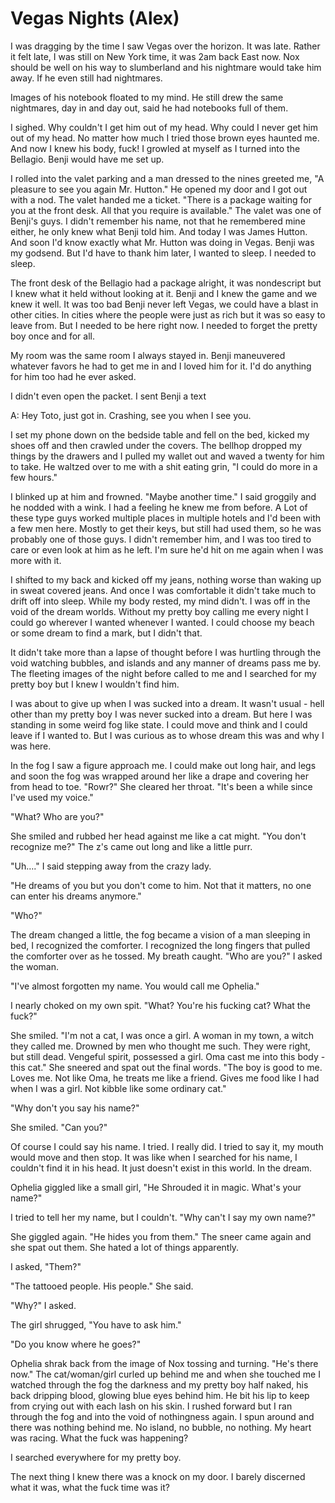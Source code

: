 #  Vegas Nights (Alex)

I was dragging by the time I saw Vegas over the horizon. It was late. Rather
it felt late, I was still on New York time, it was 2am back East now. Nox should
be well on his way to slumberland and his nightmare would take him away. If he
even still had nightmares.

Images of his notebook floated to my mind. He still drew the same nightmares,
day in and day out, said he had notebooks full of them.

I sighed. Why couldn't I get him out of my head. Why could I never get him out
of my head. No matter how much I tried those brown eyes haunted me. And now I
knew his body, fuck! I growled at myself as I turned into the Bellagio. Benji
would have me set up.

I rolled into the valet parking and a man dressed to the nines greeted me, "A
pleasure to see you again Mr. Hutton." He opened my door and I got out with a
nod. The valet handed me a ticket. "There is a package waiting for you at the
front desk. All that you require is available." The valet was one of Benji's
guys. I didn't remember his name, not that he remembered mine either, he only
knew what Benji told him. And today I was James Hutton. And soon I'd know
exactly what Mr. Hutton was doing in Vegas. Benji was my godsend. But I'd have
to thank him later, I wanted to sleep. I needed to sleep.

The front desk of the Bellagio had a package alright, it was nondescript but I
knew what it held without looking at it. Benji and I knew the game and we knew
it well. It was too bad Benji never left Vegas, we could have a blast in other
cities. In cities where the people were just as rich but it was so easy to leave
from. But I needed to be here right now. I needed to forget the pretty boy once
and for all.

My room was the same room I always stayed in. Benji maneuvered whatever favors
he had to get me in and I loved him for it. I'd do anything for him too had he
ever asked.

I didn't even open the packet. I sent Benji a text

A: Hey Toto, just got in. Crashing, see you when I see you.

I set my phone down on the bedside table and fell on the bed, kicked my shoes
off and then crawled under the covers. The bellhop dropped my things by the
drawers and I pulled my wallet out and waved a twenty for him to take. He
waltzed over to me with a shit eating grin, "I could do more in a few hours."

I blinked up at him and frowned. "Maybe another time." I said groggily and he
nodded with a wink. I had a feeling he knew me from before. A Lot of these type
guys worked multiple places in multiple hotels and I'd been with a few men here.
Mostly to get their keys, but still had used them, so he was probably one of
those guys. I didn't remember him, and I was too tired to care or even look at
him as he left. I'm sure he'd hit on me again when I was more with it.

I shifted to my back and kicked off my jeans, nothing worse than waking up in
sweat covered jeans. And once I was comfortable it didn't take much to drift off
into sleep. While my body rested, my mind didn't. I was off in the void of the
dream worlds. Without my pretty boy calling me every night I could go wherever I
wanted whenever I wanted. I could choose my beach or some dream to find a mark,
but I didn't that.

It didn't take more than a lapse of thought before I was hurtling through the
void watching bubbles, and islands and any manner of dreams pass me by. The
fleeting images of the night before called to me and I searched for my pretty
boy but I knew I wouldn't find him.

I was about to give up when I was sucked into a dream. It wasn't usual - hell
other than my pretty boy I was never sucked into a dream. But here I was
standing in some weird fog like state. I could move and think and I could leave
if I wanted to. But I was curious as to whose dream this was and why I was here.

In the fog I saw a figure approach me. I could make out long hair, and legs and
soon the fog was wrapped around her like a drape and covering her from head to
toe. "Rowr?" She cleared her throat. "It's been a while since I've used my
voice."

"What? Who are you?"

She smiled and rubbed her head against me like a cat might. "You don't recognize
me?" The z's came out long and like a little purr.

"Uh…." I said stepping away from the crazy lady.

"He dreams of you but you don't come to him. Not that it matters, no one can
enter his dreams anymore."

"Who?"

The dream changed a little, the fog became a vision of a man sleeping in bed, I
recognized the comforter. I recognized the long fingers that pulled the
comforter over as he tossed. My breath caught. "Who are you?" I asked the woman.

"I've almost forgotten my name. You would call me Ophelia."

I nearly choked on my own spit. "What? You're his fucking cat? What the fuck?"

She smiled. "I'm not a cat, I was once a girl. A woman in my town, a witch they
called me. Drowned by men who thought me such. They were right, but still dead.
Vengeful spirit, possessed a girl. Oma cast me into this body - this cat." She
sneered and spat out the final words. "The boy is good to me. Loves me. Not like
Oma, he treats me like a friend. Gives me food like I had when I was a girl. Not
kibble like some ordinary cat."

"Why don't you say his name?"

She smiled. "Can you?"

Of course I could say his name. I tried. I really did. I tried to say it, my
mouth would move and then stop. It was like when I searched for his name, I
couldn't find it in his head. It just doesn't exist in this world. In the dream.

Ophelia giggled like a small girl, "He Shrouded it in magic. What's your name?"

I tried to tell her my name, but I couldn't. "Why can't I say my own name?"

She giggled again. "He hides you from them." The sneer came again and she spat
out them. She hated a lot of things apparently.

I asked, "Them?"

"The tattooed people. His people." She said.

"Why?" I asked.

The girl shrugged, "You have to ask him."

"Do you know where he goes?"

Ophelia shrak back from the image of Nox tossing and turning. "He's there now."
The cat/woman/girl curled up behind me and when she touched me I watched through
the fog the darkness and my pretty boy half naked, his back dripping blood,
glowing blue eyes behind him. He bit his lip to keep from crying out with each
lash on his skin. I rushed forward but I ran through the fog and into the void
of nothingness again. I spun around and there was nothing behind me. No island,
no bubble, no nothing. My heart was racing. What the fuck was happening?

I searched everywhere for my pretty boy.

The next thing I knew there was a knock on my door. I barely discerned what it
was, what the fuck time was it?

<!--stackedit_data:
eyJoaXN0b3J5IjpbNDE0MDU1NDY2XX0=
-->